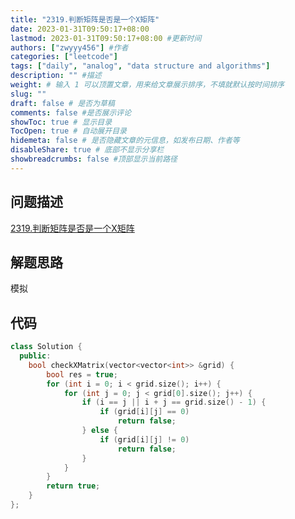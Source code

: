```yaml
---
title: "2319.判断矩阵是否是一个X矩阵"
date: 2023-01-31T09:50:17+08:00
lastmod: 2023-01-31T09:50:17+08:00 #更新时间
authors: ["zwyyy456"] #作者
categories: ["leetcode"]
tags: ["daily", "analog", "data structure and algorithms"]
description: "" #描述
weight: # 输入 1 可以顶置文章，用来给文章展示排序，不填就默认按时间排序
slug: ""
draft: false # 是否为草稿
comments: false #是否展示评论
showToc: true # 显示目录
TocOpen: true # 自动展开目录
hidemeta: false # 是否隐藏文章的元信息，如发布日期、作者等
disableShare: true # 底部不显示分享栏
showbreadcrumbs: false #顶部显示当前路径
---
```

## 问题描述
[2319.判断矩阵是否是一个X矩阵](https://leetcode.cn/problems/check-if-matrix-is-x-matrix/)

## 解题思路
模拟

## 代码
```cpp
class Solution {
  public:
    bool checkXMatrix(vector<vector<int>> &grid) {
        bool res = true;
        for (int i = 0; i < grid.size(); i++) {
            for (int j = 0; j < grid[0].size(); j++) {
                if (i == j || i + j == grid.size() - 1) {
                    if (grid[i][j] == 0)
                        return false;
                } else {
                    if (grid[i][j] != 0)
                        return false;
                }
            }
        }
        return true;
    }
};
```

